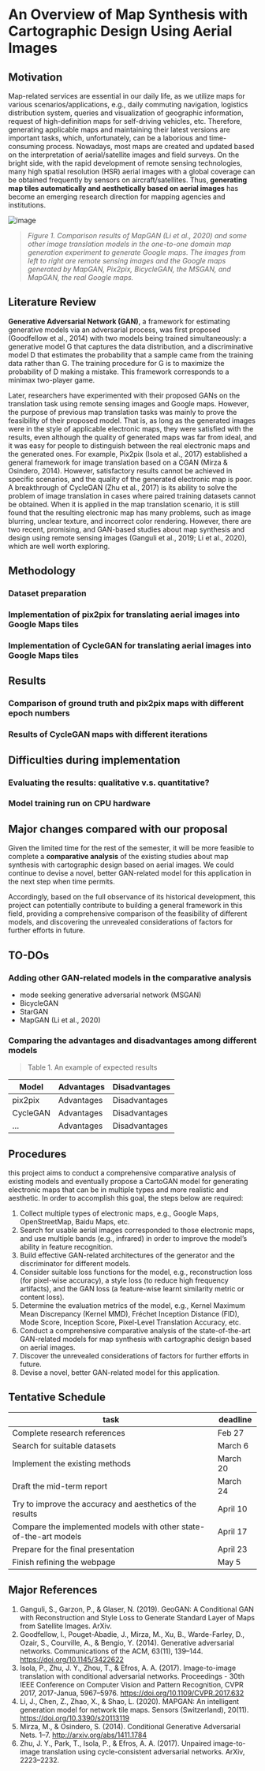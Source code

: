 # An Overview of Map Synthesis with Cartographic Design Using Aerial Images

## Motivation
Map-related services are essential in our daily life, as we utilize maps for various scenarios/applications, e.g., daily commuting navigation, logistics distribution system, queries and visualization of geographic information, request of high-definition maps for self-driving vehicles, etc. Therefore, generating applicable maps and maintaining their latest versions are important tasks, which, unfortunately, can be a laborious and time-consuming process. Nowadays, most maps are created and updated based on the interpretation of aerial/satellite images and field surveys. On the bright side, with the rapid development of remote sensing technologies, many high spatial resolution (HSR) aerial images with a global coverage can be obtained frequently by sensors on aircraft/satellites. Thus, **generating map tiles automatically and aesthetically based on aerial images** has become an emerging research direction for mapping agencies and institutions.

![image](https://user-images.githubusercontent.com/40613916/112279468-ea72d080-8cbe-11eb-81e3-ad3d7419e0e0.png)

> *Figure 1. Comparison results of MapGAN (Li et al., 2020) and some other image translation models in the one-to-one domain map generation experiment to generate Google maps. The images from left to right are remote sensing images and the Google maps generated by MapGAN, Pix2pix, BicycleGAN, the MSGAN, and MapGAN, the real Google maps.*

## Literature Review 
**Generative Adversarial Network (GAN)**, a framework for estimating generative models via an adversarial process, was first proposed (Goodfellow et al., 2014) with two models being trained simultaneously: a generative model G that captures the data distribution, and a discriminative model D that estimates the probability that a sample came from the training data rather than G. The training procedure for G is to maximize the probability of D making a mistake. This framework corresponds to a minimax two-player game. 

Later, researchers have experimented with their proposed GANs on the translation task using remote sensing images and Google maps. However, the purpose of previous map translation tasks was mainly to prove the feasibility of their proposed model. That is, as long as the generated images were in the style of applicable electronic maps, they were satisfied with the results, even although the quality of generated maps was far from ideal, and it was easy for people to distinguish between the real electronic maps and the generated ones. For example, Pix2pix (Isola et al., 2017) established a general framework for image translation based on a CGAN (Mirza & Osindero, 2014). However, satisfactory results cannot be achieved in specific scenarios, and the quality of the generated electronic map is poor. A breakthrough of CycleGAN (Zhu et al., 2017) is its ability to solve the problem of image translation in cases where paired training datasets cannot be obtained. When it is applied in the map translation scenario, it is still found that the resulting electronic map has many problems, such as image blurring, unclear texture, and incorrect color rendering. However, there are two recent, promising, and GAN-based studies about map synthesis and design using remote sensing images (Ganguli et al., 2019; Li et al., 2020), which are well worth exploring. 

## Methodology
### Dataset preparation


### Implementation of pix2pix for translating aerial images into Google Maps tiles


### Implementation of CycleGAN for translating aerial images into Google Maps tiles


## Results 
### Comparison of ground truth and pix2pix maps with different epoch numbers

### Results of CycleGAN maps with different iterations


## Difficulties during implementation
### Evaluating the results: qualitative v.s. quantitative? 

### Model training run on CPU hardware


## Major changes compared with our proposal
Given the limited time for the rest of the semester, it will be more feasible to complete a **comparative analysis** of the existing studies about map synthesis with cartographic design based on aerial images. We could continue to devise a novel, better GAN-related model for this application in the next step when time permits.

Accordingly, based on the full observance of its historical development, this project can potentially contribute to building a general framework in this field, providing a comprehensive comparison of the feasibility of different models, and discovering the unrevealed considerations of factors for further efforts in future.

## TO-DOs
### Adding other GAN-related models in the comparative analysis
- mode seeking generative adversarial network (MSGAN)
-	BicycleGAN
-	StarGAN
-	MapGAN (Li et al., 2020)
### Comparing the advantages and disadvantages among different models
> Table 1. An example of expected results

Model |	Advantages | Disadvantages
------------- | ------------- | -------------
pix2pix	| Advantages | Disadvantages
CycleGAN | Advantages | Disadvantages	
…	| Advantages | Disadvantages	

## Procedures
this project aims to conduct a comprehensive comparative analysis of existing models and eventually propose a CartoGAN model for generating electronic maps that can be in multiple types and more realistic and aesthetic. In order to accomplish this goal, the steps below are required: 
1.	Collect multiple types of electronic maps, e.g., Google Maps, OpenStreetMap, Baidu Maps, etc. 
2.	Search for usable aerial images corresponded to those electronic maps, and use multiple bands (e.g., infrared) in order to improve the model’s ability in feature recognition. 
3.	Build effective GAN-related architectures of the generator and the discriminator for different models. 
4.	Consider suitable loss functions for the model, e.g., reconstruction loss (for pixel-wise accuracy), a style loss (to reduce high frequency artifacts), and the GAN loss (a feature-wise learnt similarity metric or content loss). 
5.	Determine the evaluation metrics of the model, e.g., Kernel Maximum Mean Discrepancy (Kernel MMD), Fréchet Inception Distance (FID), Mode Score, Inception Score, Pixel-Level Translation Accuracy, etc.
6.	Conduct a comprehensive comparative analysis of the state-of-the-art GAN-related models for map synthesis with cartographic design based on aerial images.  
7.	Discover the unrevealed considerations of factors for further efforts in future.
8.	Devise a novel, better GAN-related model for this application.

## Tentative Schedule 

task | deadline |
------------- | ------------- |
Complete research references | Feb 27
Search for suitable datasets | March 6
Implement the existing methods | March 20
Draft the mid-term report | March 24
Try to improve the accuracy and aesthetics of the results | April 10
Compare the implemented models with other state-of-the-art models | April 17
Prepare for the final presentation | April 23
Finish refining the webpage | May 5

## Major References
1. Ganguli, S., Garzon, P., & Glaser, N. (2019). GeoGAN: A Conditional GAN with Reconstruction and Style Loss to Generate Standard Layer of Maps from Satellite Images. ArXiv.
2. Goodfellow, I., Pouget-Abadie, J., Mirza, M., Xu, B., Warde-Farley, D., Ozair, S., Courville, A., & Bengio, Y. (2014). Generative adversarial networks. Communications of the ACM, 63(11), 139–144. https://doi.org/10.1145/3422622
3. Isola, P., Zhu, J. Y., Zhou, T., & Efros, A. A. (2017). Image-to-image translation with conditional adversarial networks. Proceedings - 30th IEEE Conference on Computer Vision and Pattern Recognition, CVPR 2017, 2017-Janua, 5967–5976. https://doi.org/10.1109/CVPR.2017.632
4. Li, J., Chen, Z., Zhao, X., & Shao, L. (2020). MAPGAN: An intelligent generation model for network tile maps. Sensors (Switzerland), 20(11). https://doi.org/10.3390/s20113119
5. Mirza, M., & Osindero, S. (2014). Conditional Generative Adversarial Nets. 1–7. http://arxiv.org/abs/1411.1784
6. Zhu, J. Y., Park, T., Isola, P., & Efros, A. A. (2017). Unpaired image-to-image translation using cycle-consistent adversarial networks. ArXiv, 2223–2232.

